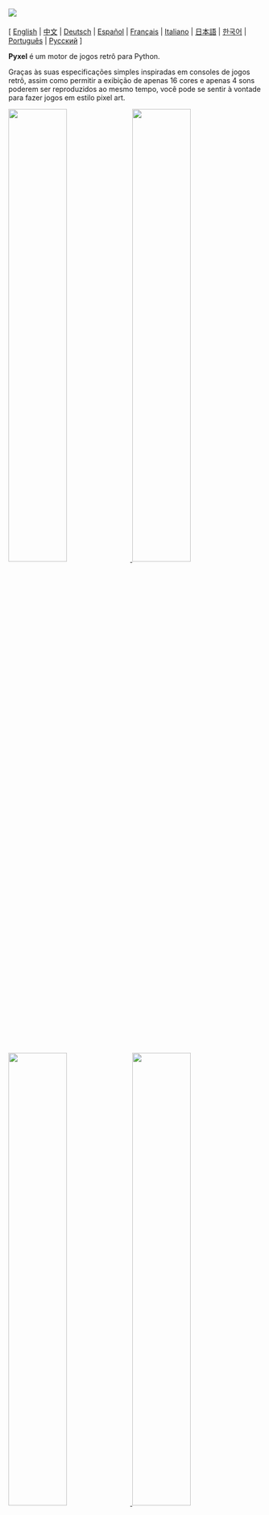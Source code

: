 # <img src="images/pyxel_logo_152x64.png">

[ [English](../README.md) | [中文](README.cn.md) | [Deutsch](README.de.md) | [Español](README.es.md) | [Français](README.fr.md) | [Italiano](README.it.md) | [日本語](README.ja.md) | [한국어](README.ko.md) | [Português](README.pt.md) | [Русский](README.ru.md) ]

**Pyxel** é um motor de jogos retrô para Python.

Graças às suas especificações simples inspiradas em consoles de jogos retrô, assim como permitir a exibição de apenas 16 cores e apenas 4 sons poderem ser reproduzidos ao mesmo tempo, você pode se sentir à vontade para fazer jogos em estilo pixel art.

<a href="../pyxel/examples/01_hello_pyxel.py" target="_blank">
<img src="images/01_hello_pyxel.gif" width="48%">
</a>

<a href="../pyxel/examples/02_jump_game.py" target="_blank">
<img src="images/02_jump_game.gif" width="48%">
</a>

<a href="../pyxel/examples/03_draw_api.py" target="_blank">
<img src="images/03_draw_api.gif" width="48%">
</a>

<a href="../pyxel/examples/04_sound_api.py" target="_blank">
<img src="images/04_sound_api.gif" width="48%">
</a>

<a href="images/image_tilemap_editor.gif" target="_blank">
<img src="images/image_tilemap_editor.gif" width="48%">
</a>

<a href="images/sound_music_editor.gif" target="_blank">
<img src="images/sound_music_editor.gif" width="48%">
</a>

As especificações do Pyxel fazem referência aos incríveis [PICO-8](https://www.lexaloffle.com/pico-8.php) e [TIC-80](https://tic.computer/).

Pyxel é open source e livre para utilização. Vamos começar fazendo um jogo retrô com Pyxel!

## Especificações

- Roda em Windows, Mac e Linux
- Programação com Python
- Paleta de 16 cores
- 3 bancos de imagens de tamanho 256x256
- 8 tilemaps de tamanho 256x256
- 4 canais com 64 sons definíveis
- 8 músicas que podem combinar sons arbitrários
- Entradas de teclado, mouse e joystick
- Editor de imagem e som

### Paleta de cores

<img src="images/05_color_palette.png">

<img src="images/pyxel_palette.png">

## Como instalar

Existem dois tipos de Pyxel, uma versão empacotada e uma versão independente.

### Instalando a versão empacotada

A versão empacotada do Pyxel usa o Pyxel como um módulo de extensão do Python.

Recomendado para as pessoas que estejam familiarizadas com o gerenciamento de pacotes Python usando o comando `pip` ou que queiram desenvolver aplicações Python completas.

**Windows**

Após instalar o [Python3](https://www.python.org/) (versão 3.7 ou superior), execute o seguinte comando:

```sh
pip install -U pyxel
```

**Mac**

Após instalar o [Python3](https://www.python.org/) (versão 3.7 ou superior), execute o seguinte comando:

```sh
pip3 install -U pyxel
```

**Linux**

Após instalar o pacote SDL2 (`libsdl2-dev` no Ubuntu), [Python3](https://www.python.org/) (versão 3.7 ou superior), e `python3-pip`, execute o seguinte comando:

```sh
sudo pip3 install -U pyxel
```

Se o comando acima não funcionou, tente a compilação manual seguindo os próximos passos após instalar o `cmake` e o `rust`:

```sh
git clone https://github.com/kitao/pyxel.git
cd pyxel
make clean all
sudo pip3 install .
```

### Instalando a versão independente

A versão independente do Pyxel usa o Pyxel como uma ferramenta independente que não depende do Python.

Recomendado para as pessoas que queiram começar a programar sem se preocupar com as configurações do Python, ou que queiram jogar jogos Pyxel imediatamente.

**Windows**

Baixe e execute a versão mais recente do instalador Windows (`pyxel-[version]-windows-setup.exe`) da [Página de download](https://github.com/kitao/pyxel/releases).

**Mac**

Após instalar o [Homebrew](https://brew.sh/), execute o seguinte comando:

```sh
brew tap kitao/pyxel
brew install pyxel
```

**Linux**

Após instalar o pacote SDL2 (`libsdl2-dev` no Ubuntu) e instalar o [Homebrew](https://brew.sh/), execute os seguintes comandos:

```sh
brew tap kitao/pyxel
brew install pyxel
```

Se os passos acima não funcionarem, tente a compilação manual da versão empacotada.

### Testando os exemplos Pyxel

Após instalar o Pyxel, os exemplos serão copiados para o diretório atual com o seguinte comando:

```sh
pyxel copy_examples
```

Os exemplos copiados são os seguintes:

- [01_hello_pyxel.py](../pyxel/examples/01_hello_pyxel.py) - Aplicação simples
- [02_jump_game.py](../pyxel/examples/02_jump_game.py) - Jogo de pulo com o arquivo de recursos do Pyxel
- [03_draw_api.py](../pyxel/examples/03_draw_api.py) - Demonstração das APIs de desenho
- [04_sound_api.py](../pyxel/examples/04_sound_api.py) - Demonstração das APIs de som
- [05_color_palette.py](../pyxel/examples/05_color_palette.py) - Lista da paleta de cores
- [06_click_game.py](../pyxel/examples/06_click_game.py) - Jogo de clique com mouse
- [07_snake.py](../pyxel/examples/07_snake.py) - Jogo Snake com BGM
- [08_triangle_api.py](../pyxel/examples/08_triangle_api.py) - Demonstração da API de desenho de triângulos
- [09_shooter.py](../pyxel/examples/09_shooter.py) - Jogo de tiro com transição de tela
- [10_platformer.py](../pyxel/examples/10_platformer.py) - Jogo side-scrolling de plataforma com mapa

Os exemplos podem ser executados com os seguintes comandos:

```sh
cd pyxel_examples
pyxel run 01_hello_pyxel.py
```

## Como usar

### Criando uma aplicação Pyxel

Após importar o módulo Pyxel em seu script Python, especifique o tamanho da janela com a função `init`, em seguida inicialize a aplicação Pyxel com a função `run`.

```python
import pyxel

pyxel.init(160, 120)

def update():
    if pyxel.btnp(pyxel.KEY_Q):
        pyxel.quit()

def draw():
    pyxel.cls(0)
    pyxel.rect(10, 10, 20, 20, 11)

pyxel.run(update, draw)
```

Os argumentos da função `run` são as funções `update`, para atualizar cada frame, e `draw` para desenhar a tela quando for necessário.

Em uma aplicação real, é recomendado colocar código pyxel em uma classe, como feito abaixo:

```python
import pyxel

class App:
    def __init__(self):
        pyxel.init(160, 120)
        self.x = 0
        pyxel.run(self.update, self.draw)

    def update(self):
        self.x = (self.x + 1) % pyxel.width

    def draw(self):
        pyxel.cls(0)
        pyxel.rect(self.x, 0, 8, 8, 9)

App()
```

Também é possível escrever um código simples usando a função `show` e a função `flip` para desenhar gráficos básicos e animações.

A função `show` mostra a tela e espera até que a tecla `Esc` seja pressionada.

```python
import pyxel

pyxel.init(120, 120)
pyxel.cls(1)
pyxel.circb(60, 60, 40, 7)
pyxel.show()
```

A função `flip` atualiza a tela uma vez.

```python
import pyxel

pyxel.init(120, 80)

while True:
    pyxel.cls(3)
    pyxel.rectb(pyxel.frame_count % 160 - 40, 20, 40, 40, 7)
    pyxel.flip()
```

### Executando uma aplicação Pyxel

O script Python criado pode ser executado com o seguinte comando:

```sh
pyxel run PYTHON_SCRIPT_FILE
```

Para a versão empacotada, ele também pode ser executado como um script Python comum:

```sh
cd pyxel_examples
python3 PYTHON_SCRIPT_FILE
```

(No Windows, use `python` ao invés de `python3`)

### Controles Especiais

Os seguintes controles especiais podem ser executados quando uma aplicação Pyxel estiver sendo executada:

- `Esc`<br>
Encerra a aplicação
- `Alt(Option)+1`<br>
Salva uma captura de tela para a área de trabalho
- `Alt(Option)+2`<br>
Reinicia o momento inicial do vídeo de captura de tela.
- `Alt(Option)+3`<br>
Salva um vídeo de captura de tela na área de trabalho (até 10 segundos)
- `Alt(Option)+0`<br>
Ativa/desativa o monitor de performance (fps, tempo de update e tempo de draw)
- `Alt(Option)+Enter`<br>
Ativa/desativa tela cheia

### Como criar um Recurso

O Editor Pyxel pode criar imagens e sons usados em uma aplicação Pyxel.

Ele é inicializado com o seguinte comando:

```sh
pyxel edit [PYXEL_RESOURCE_FILE]
```

Se o arquivo de recursos Pyxel (.pyxres) existir, o arquivo será carregado, e se ele não existir, um novo arquivo com o nome especificado será criado.
Se o arquivo de recursos for omitido, o nome será `my_resource.pyxres`.

Após iniciar o Editor Pyxel, o arquivo pode ser trocado arrastando e soltando outro arquivo de recursos. Se o arquivo for arrastado segurando a tecla ``Ctrl(Cmd)``, somente o recurso (Imagem/Tilemap/Som/Musica) que estiver sendo editado no momento será carregado. Esta operação possibilita a combinar múltiplos arquivos de recursos em um só.

O arquivo recursos criado pode ser carregado através da função `load`.

O Editor Pyxel possuí os seguintes modos de edição.

**Editor de Imagem:**

O modo para editar bancos de imagem.

<img src="images/image_editor.gif">

Arrastando e soltando um arquivo de imagem (png/gif/jpeg) dentro da tela do Editor de Imagens faz com que a imagem possa ser carregada no banco de imagens selecionado no momento.

**Editor de Tilemap:**

O modo para editar tilemaps em que imagens dos bancos de imagens são organizados em um padrão de tiles.

<img src="images/tilemap_editor.gif">

**Editor de Som:**

O modo para editar sons.

<img src="images/sound_editor.gif">

**Editor de Música:**

O modo para editar músicas nas quais os sons são organizados na ordem de execução.

<img src="images/music_editor.gif">

### Outros métodos de criação de recursos

Imagens e tilemaps Pyxel também podem ser criados pelos seguintes métodos:

- Criar uma imagem de uma lista de strings com a função `Image.set` ou com a função `Tilemap.set`
- Carregar um arquivo de imagem (png/gif/jpeg) na paleta Pyxel com a função `Image.load`

Sons Pyxel também podem ser criados com o seguinte método:

- Criar um som de uma strings com a função `Sound.set` ou com a função `Music.set`

Favor consultar a referência da API para o uso dessas funções.

### Como distribuir uma aplicação

O Pyxel suporta um formato de arquivo de distribuição dedicado (arquivo de aplicação Pyxel) que é multiplataforma.

Crie um arquivo de aplicação Pyxel (.pyxapp) com o seguinte comando:

```sh
pyxel package APP_ROOT_DIR STARTUP_SCRIPT_FILE
```

Se a aplicação precisa incluir recursos ou módulos adicionais, coloque eles na pasta da aplicação.

O arquivo de aplicação pode ser executado com o seguinte comando:

```sh
pyxel play PYXEL_APP_FILE
```

## Referência da API

### Sistema

- `width`, `height`<br>
A largura e a altura da tela

- `frame_count`<br>
O número dos quadros decorridos

- `init(width, height, [title], [fps], [quit_key], [capture_scale], [capture_sec])`<br>
Inicializa a aplicação Pyxel com tamanho de tela (`width`, `height`). As seguintes opções podem ser especificadas: o título da janela com `title`, a taxa de quadros com `fps`, a tecla para fechar a aplicação com `quit_key`, a escala da captura de tela com `capture_scale`, o tempo máximo de gravação do vídeo da captura de tela `capture_sec`.<br>
Ex. `pyxel.init(160, 120, title="My Pyxel App", fps=60, quit_key=pyxel.KEY_NONE, capture_sec=0)`

- `run(update, draw)`<br>
Roda a aplicação Pyxel e chama a função `update` para atualizar os quadros e a função `draw` para desenhá-los.

- `show()`<br>
Mostra a tela e espera até a tecla `Esc` ser pressionada. (Não utilizar em aplicações normais)

- `flip()`<br>
Atualiza a tela uma vez. (Não utilizar em aplicações normais)

- `quit()`<br>
Feche a aplicação Pyxel.

### Recurso

- `load(filename, [image], [tilemap], [sound], [music])`<br>
Carrega o arquivo de recursos (.pyxres). Se ``False`` for especificado para o tipo de recurso (``image/tilemap/sound/music``), o recurso não será carregado.

### Entrada
- `mouse_x`, `mouse_y`<br>
A posição atual do cursor do mouse

- `mouse_wheel`<br>
O valor atual da roda de rolagem do mouse

- `btn(key)`<br>
Retorna `True` se `key` é pressionada, caso contrário retorna `False` ([lista de definições de teclas](../pyxel/__init__.pyi))

- `btnp(key, [hold], [period])`<br>
Retorna `True` se `key` for pressionada naquele quadro, caso contrário retorna `False`. Quando `hold` e `period` são especificados, `True` será retornado durante o intervalo de quadros `period`, no qual `key` estiver pressionada por mais que `hold` quadros

- `btnr(key)`<br>
Retorna `True` se `key` for solta naquele quadro, caso contrário retorna `False`

- `mouse(visible)`<br>
Se `visible` for `True`, mostra o cursor do mouse. Se for `False`, esconde. Mesmo se o cursor do mouse não for visível, sua posição é atualizada.

### Gráficos

- `colors`<br>
Lista da paleta de cores da tela. A cor da tela é especificada por um valor numérico de 24 bits. Use `colors.from_list` e `colors.to_list` para atribuir e pegar listas do Python.<br>
Ex. `org_colors = pyxel.colors.to_list(); pyxel.colors[15] = 0x112233; pyxel.colors.from_list(org_colors)`

- `image(img)`<br>
Opera o banco de imagens `img` (0-2). (veja a classe de Imagem)<br>
Ex. `pyxel.image(0).load(0, 0, "title.png")`

- `tilemap(tm)`<br>
Opera o tilemap `tm`(0-7) (ver a classe de Tilemap)

- `clip(x, y, w, h)`<br>
Define a área de desenho da tela de (`x`, `y`) para a largura `w` e altura `h`. Redefina a área de desenho para tela cheia com `clip()`

- `camera(x, y)`<br>
Altera as coordenadas do canto superior esquerdo da tela para (`x`, `y`). Redefina as coordenadas do canto superior esquerdo para (`0`, `0`) com `camera()`.

- `pal(col1, col2)`<br>
Substitui a cor `col1` com `col2` ao desenhar. Use `pal()` para voltar para a paleta inicial

- `cls(col)`<br>
Limpar a tela com a cor `col`

- `pget(x, y)`<br>
Captura a cor de um pixel em (`x`, `y`)

- `pset(x, y, col)`<br>
Desenha um pixel de cor `col` em (`x`, `y`)

- `line(x1, y1, x2, y2, col)`<br>
Desenha uma linha da cor `col` de (`x1`, `y1`) até (`x2`, `y2`)

- `rect(x, y, w, h, col)`<br>
Desenha um retângulo de largura `w`, altura `h` e cor `col` a partir de (`x`, `y`)

- `rectb(x, y, w, h, col)`<br>
Desenha o contorno de um retângulo de largura `w`, altura `h` e cor `col` a partir de (`x`, `y`)

- `circ(x, y, r, col)`<br>
Desenha um círculo de raio `r` e cor `col` em (`x`, `y`)

- `circb(x, y, r, col)`<br>
Desenha o contorno de um círculo de raio `r` e cor `col` em (`x`, `y`)

- `tri(x1, y1, x2, y2, x3, y3, col)`<br>
Desenha um triangulo com os vértices (`x1`, `y1`), (`x2`, `y2`), (`x3`, `y3`) e cor `col`

- `trib(x1, y1, x2, y2, x3, y3, col)`<br>
Desenha o contorno de um triangulo com os vértices (`x1`, `y1`), (`x2`, `y2`), (`x3`, `y3`) e cor `col`

- `blt(x, y, img, u, v, w, h, [colkey])`<br>
Copia a região de tamanho (`w`, `h`) de (`u`, `v`) do banco de imagens `img` (0-2) para (`x`, `y`). Se um valor negativo for definido para `w` e/ou `h`, será invertido horizontalmente e/ou verticalmente. Se `colkey` for especificada, será tratado como cor transparente

- `bltm(x, y, tm, u, v, w, h, [colkey])`<br>
Copia a região de tamanho (`w`, `h`) de (`u`, `v`) do tilemap `tm` (0-7) para (`x`, `y`). Se um valor negativo for definido para `w` e/ou `h`, será invertido horizontalmente e/ou verticalmente. Se `colkey` for especificada, será tratado como cor transparente. O tamanho de um tile é de 8x8 pixels e é armazenado em um tilemap como uma tupla de `(x in tile, y in tile)`.

- `text(x, y, s, col)`<br>
Desenha uma string `s` de cor `col` em (`x`, `y`)

### Áudio

- `sound(snd)`<br>
Opera o som `snd`(0-63). (ver a classe de Som)<br>
Ex. `pyxel.sound(0).speed = 60`

- `music(msc)`<br>
Opera a música `msc` (0-7) (ver a classe de Musica)

- `play_pos(ch)`<br>
Obtém a posição do canal `ch` (0-3) da reprodução de som como uma tupla de `(sound no, note no)`. Retorna `None` quando a reprodução para.

- `play(ch, snd, loop=False)`<br>
Reproduz o som `snd` (0-63) no canal `ch` (0-3). Se `snd` é uma lista, os sons serão reproduzidos em ordem. Se `True` for especificado para `loop`, a reprodução será feita em laço.

- `playm(msc, loop=False)`<br>
Reproduz a música `msc` (0-7). Se `True` for especificado para `loop`, a reprodução será feita em laço.

- `stop([ch])`<br>
Para a reprodução do canal `ch` (0-3). `stop()` para parar a reprodução de todos os canais.

### Classe de Imagem

- `width`, `height`<br>
Largura e altura da imagem

- `set(x, y, data)`<br>
Define a imagem em (`x`, `y`) por uma lista de strings.<br>
Ex. `pyxel.image(0).set(10, 10, ["1234", "5678", "9abc", "defg"])`

- `load(x, y, filename)`<br>
Carrega um arquivo de imagem (png/gif/jpeg) em (`x`, `y`).

- `pget(x, y)`<br>
Pega a cor do pixel em (`x`, `y`).

- `pset(x, y, col)`<br>
Desenha um pixel de cor `col` em (`x`, `y`).

### Classe de Tilemap

- `width`, `height`<br>
A largura e a altura do tilemap

- `refimg`<br>
O banco de imagem (0-2) referenciado pelo tilemap

- `set(x, y, data)`<br>
Define o tilemap em (`x`, `y`) por uma lista de strings.<br>
Ex. `pyxel.tilemap(0).set(0, 0, ["000102", "202122", "a0a1a2", "b0b1b2"])`

- `pget(x, y)`<br>
Pega o tile em (`x`, `y`). Um tile é uma tupla de `(x in tile, y in tile)`.

- `pset(x, y, tile)`<br>
Desenha um `tile` em (`x`, `y`). Um tile é uma tupla de `(x in tile, y in tile)`.

### Classe de Som

- `notes`<br>
Lista de notas (0-127). Quanto maior o número, mais agudo, e ao chegar em 33 ele se torna 'A2'(440Hz). O resto é -1.

- `tones`<br>
Lista de tons (0:Triangular / 1:Quadrada / 2:Pulso / 3:Ruído)

- `volumes`<br>
Lista de volumes (0-7)

- `effects`<br>
Lista de efeitos (0:Nenhum / 1:Slide / 2:Vibrato / 3:FadeOut)

- `speed`<br>
Velocidade de reprodução. 1 é a velocidade maior, e quanto maior o número, mais lenta ela é. No valor 120, o tempo de uma nota se torna 1 segundo.

- `set(notes, tones, volumes, effects, speed)`<br>
Define as notas, tons, volumes e efeitos com uma string. Se os tons, volumes e efeitos são mais curtos que as notas, elas se repetirão do começo.

- `set_notes(notes)`<br>
Define as notas com uma string 'CDEFGAB'+'#-'+'0123' ou 'R'. É insensível à maiúsculas ou minúsculas e espaços em branco são ignorados.<br>
Ex. `pyxel.sound(0).set_note("G2B-2D3R RF3F3F3")`

- `set_tones(tones)`<br>
Define os tons com uma string composta por 'TSPN'. É insensível à maiúsculas ou minúsculas e espaços em branco são ignorados.<br>
Ex. `pyxel.sound(0).set_tone("TTSS PPPN")`

- `set_volumes(volumes)`<br>
Define os volumes com uma string composta por '01234567'. É insensível à maiúsculas ou minúsculas e espaços em branco são ignorados.<br>
Ex. `pyxel.sound(0).set_volume("7777 7531")`

- `set_effects(effects)`<br>
Define os efeitos com uma string composta por 'NSVF'. É insensível à maiúsculas ou minúsculas e espaços em branco são ignorados.<br>
Ex. `pyxel.sound(0).set_effect("NFNF NVVS")`

### Classe de Musica

- `sequences`<br>
Lista bidimensional de sons (0-63) listados pelo número de canais

- `set(seq0, seq1, seq2, seq3)`<br>
Define as listas de sons (0-63) para todos os canais. Se uma lista vazia for especificada, aquele canal não será utilizado para reprodução de sons.<br>
Ex. `pyxel.music(0).set([0, 1], [2, 3], [4], [])`

### APIs Avançadas

Pyxel possui "APIs avançadas" que não são mencionadas nesse manual de referência pois elas podem "confundir usuários" ou "precisam de conhecimento especializado para usar".

Se você está familiarizado com suas habilidades, tente criar projetos incríveis utilizando [isto](../pyxel/__init__.pyi) como pista!

## Como Contribuir

### Relatando Problemas

Utilize o [Issue Tracker](https://github.com/kitao/pyxel/issues) para relatar bugs e sugerir funcionalidades/melhorias. Antes de relatar uma issue, tenha certeza que não exista uma issue similar aberta.

### Teste Manual

Qualquer um testando o código manualmente e relatando bugs ou sugestões de melhorias no [Issue Tracker](https://github.com/kitao/pyxel/issues) são muito bem vindos!

### Submetendo uma Pull Request

Patches/correções serão aceitas na forma de pull requests (PRs). Tenha certeza de que o que o pull request tenta resolver esteja em aberto no issue tracker.

Será considerado que todo pull request tenha concordado a ser publicado sob a [licença MIT](../LICENSE).

## Outras informações

- [Servidor de Discord (English)](https://discord.gg/FC7kUZJ)
- [Servidor de Discord (Japanese - 日本語版)](https://discord.gg/qHA5BCS)

## Licença

Pyxel está sob a [licença MIT](../LICENSE). Ele pode ser reutilizado em software proprietário, contanto que todas as cópias do software ou sua porções substanciais incluam uma cópia dos termos da licença MIT e um aviso de direitos autorais.
